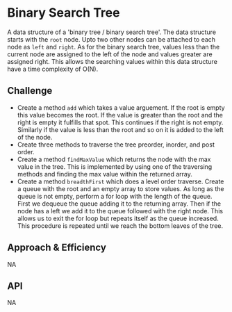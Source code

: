 # Binary Search Tree
<!-- Short summary or background information -->
A data structure of a 'binary tree / binary search tree'. The data structure starts with the `root` node. Upto two other nodes can be attached to each node as `left` and `right`. As for the binary search tree, values less than the current node are assigned to the left of the node and values greater are assigned right. This allows the searching values within this data structure have a time complexity of O(N).
## Challenge
<!-- Description of the challenge -->
- Create a method `add` which takes a value arguement. If the root is empty this value becomes the root. If the value is greater than the root and the right is empty it fulfills that spot. This continues if the right is not empty. Similarly if the value is less than the root and so on it is added to the left of the node.
- Create three methods to traverse the tree preorder, inorder, and post order.
- Create a method `findMaxValue` which returns the node with the max value in the tree. This is implemented by using one of the traversing methods and finding the max value within the returned array.
- Create a method `breadthFirst` which does a level order traverse. Create a queue with the root and an empty array to store values. As long as the queue is not empty, perform a for loop with the length of the queue. First we dequeue the queue adding it to the returning array. Then if the node has a left we add it to the queue followed with the right node. This allows us to exit the for loop but repeats itself as the queue increased. This procedure is repeated until we reach the bottom leaves of the tree.
## Approach & Efficiency
<!-- What approach did you take? Why? What is the Big O space/time for this approach? -->
NA
## API
<!-- Description of each method publicly available to your Linked List -->
NA
